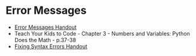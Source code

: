 # Error Messages

- [Error Messages Handout](https://docs.google.com/document/d/1NbGH5dZuHtHaG0F8JqWMbmYhr9lWFXsyd1sDYWnjxI8/)
- Teach Your Kids to Code - Chapter 3 - Numbers and Variables: Python Does the Math - p.37-38
- [Fixing Syntax Errors Handout](https://docs.google.com/document/d/11aD9o9ZRNctR1jhpL3wJDqrIguHDcLaRJn7v8X_mtsM/)
